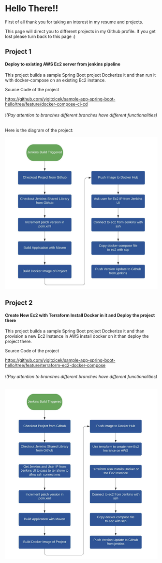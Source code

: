 # Hello There!!

First of all thank you for taking an interest in my resume and projects.

This page will direct you to different projects in my Github profile. If you get lost please turn back to this page :)

## Project 1
#### Deploy to existing AWS Ec2 server from jenkins pipeline

This project builds a sample Spring Boot project Dockerize it and than run it with docker-compose on an existing Ec2 instance.

Source Code of the project

https://github.com/yigitcicek/sample-app-spring-boot-hello/tree/feature/docker-compose-ci-cd

###### !(Pay attention to branches different branches have different functionalities)

Here is the diagram of the project:

![diagram1](ec2-docker-diagram.png)

## Project 2
#### Create New Ec2 with Terraform Install Docker in it and Deploy the project there

This project builds a sample Spring Boot project Dockerize it and than provision a new Ec2 Instance in AWS install docker on it than deploy the project there.

Source Code of the project

https://github.com/yigitcicek/sample-app-spring-boot-hello/tree/feature/terraform-ec2-docker-compose

###### !(Pay attention to branches different branches have different functionalities)

![diagram2](terraform-ec2-docker.png)
